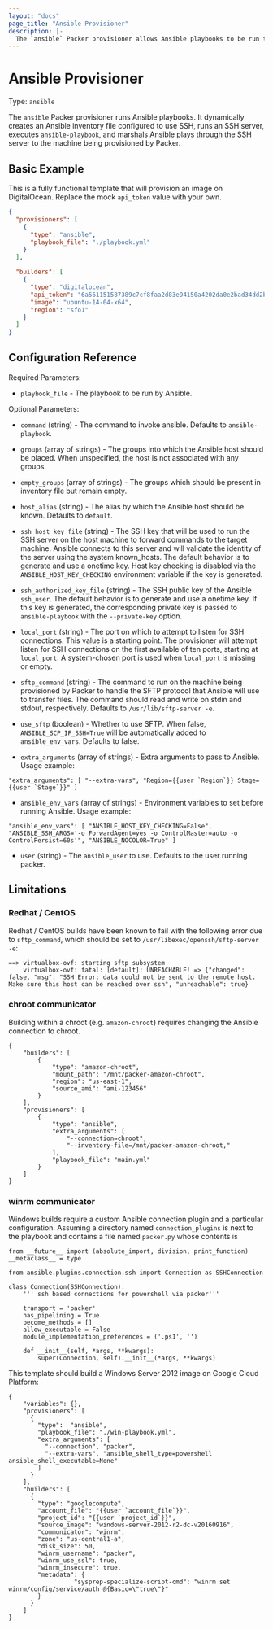 ```yaml
---
layout: "docs"
page_title: "Ansible Provisioner"
description: |-
  The `ansible` Packer provisioner allows Ansible playbooks to be run to provision the machine.
---
```


# Ansible Provisioner

Type: `ansible`

The `ansible` Packer provisioner runs Ansible playbooks. It dynamically creates
an Ansible inventory file configured to use SSH, runs an SSH server, executes
`ansible-playbook`, and marshals Ansible plays through the SSH server to the
machine being provisioned by Packer.

## Basic Example

This is a fully functional template that will provision an image on
DigitalOcean. Replace the mock `api_token` value with your own.

```json
{
  "provisioners": [
    {
      "type": "ansible",
      "playbook_file": "./playbook.yml"
    }
  ],

  "builders": [
    {
      "type": "digitalocean",
      "api_token": "6a561151587389c7cf8faa2d83e94150a4202da0e2bad34dd2bf236018ffaeeb",
      "image": "ubuntu-14-04-x64",
      "region": "sfo1"
    }
  ]
}
```

## Configuration Reference

Required Parameters:

- `playbook_file` - The playbook to be run by Ansible.

Optional Parameters:

- `command` (string) - The command to invoke ansible.
   Defaults to `ansible-playbook`.

- `groups` (array of strings) - The groups into which the Ansible host
  should be placed. When unspecified, the host is not associated with any
  groups.

- `empty_groups` (array of strings) - The groups which should be present in
  inventory file but remain empty.

- `host_alias` (string) - The alias by which the Ansible host should be known.
  Defaults to `default`.

- `ssh_host_key_file` (string) - The SSH key that will be used to run the SSH
  server on the host machine to forward commands to the target machine. Ansible
  connects to this server and will validate the identity of the server using
  the system known_hosts. The default behavior is to generate and use a
  onetime key. Host key checking is disabled via the
  `ANSIBLE_HOST_KEY_CHECKING` environment variable if the key is generated.

- `ssh_authorized_key_file` (string) - The SSH public key of the Ansible
  `ssh_user`. The default behavior is to generate and use a onetime key. If
  this key is generated, the corresponding private key is passed to
  `ansible-playbook` with the `--private-key` option.

- `local_port` (string) - The port on which to attempt to listen for SSH
  connections. This value is a starting point.  The provisioner will attempt
  listen for SSH connections on the first available of ten ports, starting at
  `local_port`. A system-chosen port is used when `local_port` is missing or
  empty.

- `sftp_command` (string) - The command to run on the machine being provisioned
  by Packer to handle the SFTP protocol that Ansible will use to transfer
  files. The command should read and write on stdin and stdout, respectively.
  Defaults to `/usr/lib/sftp-server -e`.

- `use_sftp` (boolean) - Whether to use SFTP. When false,
  `ANSIBLE_SCP_IF_SSH=True` will be automatically added to `ansible_env_vars`.
  Defaults to false.

- `extra_arguments` (array of strings) - Extra arguments to pass to Ansible.
  Usage example:

```
"extra_arguments": [ "--extra-vars", "Region={{user `Region`}} Stage={{user `Stage`}}" ]
```

- `ansible_env_vars` (array of strings) - Environment variables to set before
  running Ansible.
  Usage example:

```
"ansible_env_vars": [ "ANSIBLE_HOST_KEY_CHECKING=False", "ANSIBLE_SSH_ARGS='-o ForwardAgent=yes -o ControlMaster=auto -o ControlPersist=60s'", "ANSIBLE_NOCOLOR=True" ]
```

- `user` (string) - The `ansible_user` to use. Defaults to the user running
  packer.

## Limitations

### Redhat / CentOS

Redhat / CentOS builds have been known to fail with the following error due to `sftp_command`, which should be set to `/usr/libexec/openssh/sftp-server -e`:

```
==> virtualbox-ovf: starting sftp subsystem
    virtualbox-ovf: fatal: [default]: UNREACHABLE! => {"changed": false, "msg": "SSH Error: data could not be sent to the remote host. Make sure this host can be reached over ssh", "unreachable": true}
```

### chroot communicator

Building within a chroot (e.g. `amazon-chroot`) requires changing the Ansible connection to chroot.

```
{
    "builders": [
        {
            "type": "amazon-chroot",
            "mount_path": "/mnt/packer-amazon-chroot",
            "region": "us-east-1",
            "source_ami": "ami-123456"
        }
    ],
    "provisioners": [
        {
            "type": "ansible",
            "extra_arguments": [
                "--connection=chroot",
                "--inventory-file=/mnt/packer-amazon-chroot,"
            ],
            "playbook_file": "main.yml"
        }
    ]
}
```

### winrm communicator

Windows builds require a custom Ansible connection plugin and a particular configuration. Assuming a directory named `connection_plugins` is next to the playbook and contains a file named `packer.py` whose contents is

```
from __future__ import (absolute_import, division, print_function)
__metaclass__ = type

from ansible.plugins.connection.ssh import Connection as SSHConnection

class Connection(SSHConnection):
    ''' ssh based connections for powershell via packer'''

    transport = 'packer'
    has_pipelining = True
    become_methods = []
    allow_executable = False
    module_implementation_preferences = ('.ps1', '')

    def __init__(self, *args, **kwargs):
        super(Connection, self).__init__(*args, **kwargs)
```

This template should build a Windows Server 2012 image on Google Cloud Platform:

```
{
    "variables": {},
    "provisioners": [
      {
        "type":  "ansible",
        "playbook_file": "./win-playbook.yml",
        "extra_arguments": [
          "--connection", "packer",
          "--extra-vars", "ansible_shell_type=powershell ansible_shell_executable=None"
        ]
      }
    ],
    "builders": [
      {
        "type": "googlecompute",
        "account_file": "{{user `account_file`}}",
        "project_id": "{{user `project_id`}}",
        "source_image": "windows-server-2012-r2-dc-v20160916",
        "communicator": "winrm",
        "zone": "us-central1-a",
        "disk_size": 50,
        "winrm_username": "packer",
        "winrm_use_ssl": true,
        "winrm_insecure": true,
        "metadata": {
                  "sysprep-specialize-script-cmd": "winrm set winrm/config/service/auth @{Basic=\"true\"}"
        }
      }
    ]
}
